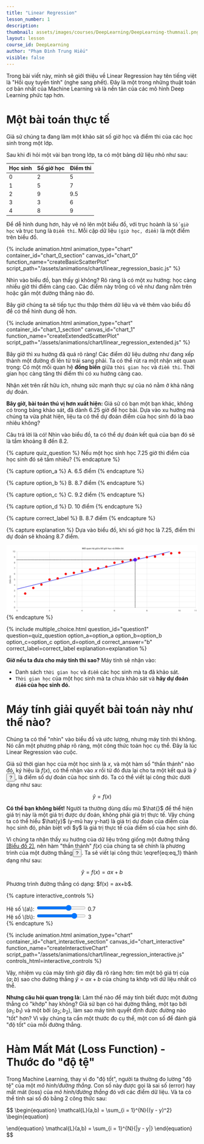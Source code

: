 ```yaml
---
title: "Linear Regression"
lesson_number: 1
description: 
thumbnail: assets/images/courses/DeepLearning/DeepLearning-thumnail.png
layout: lesson
course_id: DeepLearning
author: "Phạm Đình Trung Hiếu"
visible: false
---
```




Trong bài viết này, mình sẽ giới thiệu về Linear Regression hay tên tiếng việt là "Hồi quy tuyến tính" (nghe sang phết). Đây là một trong những thuật toán cơ bản nhất của Machine Learning và là nền tản của các mô hình Deep Learning phức tạp hơn.

# Một bài toán thực tế

Giả sử chúng ta đang làm một khảo sát số giờ học và điểm thi của các học sinh trong một lớp.

Sau khi đi hỏi một vài bạn trong lớp, ta có một bảng dữ liệu nhỏ như sau:

| Học sinh | Số giờ học | Điểm thi |
| -------- | ---------- | -------- |
| 0 | 2 | 5 |
| 1 | 5 | 7 |
| 2 | 9 | 9.5 |
| 3 | 3 | 6 |
| 4 | 8 | 9 |


Để dễ hình dung hơn, hãy vẽ nó lên một biểu đồ, với trục hoành là `Số giờ học` và trục tung là `Điểm thi`. Mỗi cặp dữ liệu `(giờ học, điểm)` là một điểm trên biểu đồ.

<div id="chart_0_section">
{% include animation.html
  animation_type="chart"
  container_id="chart_0_section"
  canvas_id="chart_0"
  function_name="createBasicScatterPlot"
  script_path="/assets/animations/chart/linear_regression_basic.js"
%}
</div>

Nhìn vào biểu đồ, bạn thấy gì không? Rõ ràng là có một xu hướng: học càng nhiều giờ thì điểm càng cao. Các điểm này trông có vẻ như đang nằm trên hoặc gần một đường thẳng nào đó.

Bây giờ chúng ta sẽ tiếp tục thu thập thêm dữ liệu và vẽ thêm vào biểu đồ để có thể hình dung dễ hơn.

<div id="chart_1_section">
{% include animation.html
  animation_type="chart"
  container_id="chart_1_section"
  canvas_id="chart_1"
  function_name="createExtendedScatterPlot"
  script_path="/assets/animations/chart/linear_regression_extended.js"
%}
</div>

Bây giờ thì xu hướng đã quá rõ ràng! Các điểm dữ liệu dường như đang xếp thành một đường đi lên từ trái sang phải. Ta có thể rút ra một nhận xét quan trọng: Có một mối quan hệ **đồng biến** giữa `thời gian học` và `điểm thi`. Thời gian học càng tăng thì điểm thi có xu hướng càng cao.

Nhận xét trên rất hữu ích, nhưng sức mạnh thực sự của nó nằm ở khả năng dự đoán.

**Bây giờ, bài toán thú vị hơn xuất hiện:** Giả sử có bạn một bạn khác, không có trong bảng khảo sát, đã dành $6.25$ giờ để học bài. Dựa vào xu hướng mà chúng ta vừa phát hiện, liệu ta có thể dự đoán điểm của học sinh đó là bao nhiêu không?

Câu trả lời là có! Nhìn vào biểu đồ, ta có thể dự đoán kết quả của bạn đó sẽ là tầm khoảng $8$ đến $8.2$.

{% capture quiz_question %}
Nếu một học sinh học $7.25$ giờ thì điểm của học sinh đó sẽ tầm nhiêu?
{% endcapture %}

{% capture option_a %}
A. $6.5$ điểm
{% endcapture %}

{% capture option_b %}
B. $8.7$ điểm
{% endcapture %}

{% capture option_c %}
C. $9.2$ điểm
{% endcapture %}

{% capture option_d %}
D. $10$ điểm
{% endcapture %}

{% capture correct_label %}
B. $8.7$ điểm
{% endcapture %}

{% capture explanation %}
Dựa vào biểu đồ, khi số giờ học là $7.25$, điểm thi dự đoán sẽ khoảng $8.7$ điểm.
<center>
  <img src="/assets/images/courses/DeepLearning/lessons/LinearRegression/quiz_0.jpeg" alt="">
</center>
{% endcapture %}

{% include multiple_choice.html
  question_id="question1"
  question=quiz_question
  option_a=option_a
  option_b=option_b
  option_c=option_c
  option_d=option_d
  correct_answer="b"
  correct_label=correct_label
  explanation=explanation
%}

**Giờ nếu ta đưa cho máy tính thì sao?** Máy tính sẽ nhận vào:
* Danh sách `thời gian học` và `điểm` các học sinh mà ta đã khảo sát.
* `Thời gian học` của một học sinh mà ta chưa khảo sát và **hãy dự đoán `điểm` của học sinh đó.**

# Máy tính giải quyết bài toán này như thế nào?
Chúng ta có thể "nhìn" vào biểu đồ và ước lượng, nhưng máy tính thì không. Nó cần một phương pháp rõ ràng, một công thức toán học cụ thể. Đây là lúc Linear Regression vào cuộc.

Giả sử thời gian học của một học sinh là $x$, và một hàm số "thần thánh" nào đó, ký hiệu là $f(x)$, có thể nhận vào $x$ rồi từ đó đưa lại cho ta một kết quả là $\hat{y}$<span class="expandable-term" data-term="y_hat"><button class="term-button">?</button></span>, là điểm số dự đoán của học sinh đó. Ta có thể viết lại công thức dưới dạng như sau: 

$$
\begin{equation}
    \hat{y} = f(x)
    \label{eq:eq_1}
\end{equation}
$$

<div class="term-explanation" id="y_hat-explanation">
    <strong>Có thể bạn không biết!</strong>
    Người ta thường dùng dấu mũ $\hat{}$ để thể hiện giá trị này là một giá trị được dự đoán, không phải giá trị thực tế. Vậy chúng ta có thể hiểu $\hat{y}$ (y-mũ hay y-hat) là giá trị dự đoán của điểm của học sinh đó, phân biệt với $y$ là giá trị thực tế của điểm số của học sinh đó.
</div>

Vì chúng ta nhận thấy xu hướng của dữ liệu trông giống một đường thẳng [\[Biểu đồ 2\]](#chart_1_section), nên hàm "thần thánh" $f(x)$ của chúng ta sẽ chính là phương trình của một đường thẳng<span class="expandable-term" data-term="linear_function_0"><button class="term-button">?</button></span>. Ta sẽ viết lại công thức \eqref{eq:eq_1} thành dạng như sau: 

$$
\begin{equation}
    \hat{y} = f(x) = ax + b
    \label{eq:eq_2}
\end{equation}
$$

<div class="term-explanation" id="linear_function_0-explanation">
Phương trình đường thẳng có dạng: $f(x) = ax+b$.
</div>

{% capture interactive_controls %}
<div>
    <label for="slider-a">Hệ số \(a\):</label>
    <input type="range" id="slider-a" min="-2" max="2" value="0.7" step="0.1">
    <span id="value-a">0.7</span>
</div>
<div>
    <label for="slider-b">Hệ số \(b\):</label>
    <input type="range" id="slider-b" min="-5" max="5" value="3" step="0.5">
    <span id="value-b">3</span>
</div>
{% endcapture %}

{% include animation.html
  animation_type="chart"
  container_id="chart_interactive_section"
  canvas_id="chart_interactive"
  function_name="createInteractiveChart"
  script_path="/assets/animations/chart/linear_regression_interactive.js"
  controls_html=interactive_controls
%}

Vậy, nhiệm vụ của máy tính giờ đây đã rõ ràng hơn: tìm một bộ giá trị của $(a;b)$ sao cho đường thẳng $\hat{y}=ax+b$ của chúng ta khớp với dữ liệu nhất có thể.

**Nhưng câu hỏi quan trọng là:** Làm thế nào để máy tính biết được một đường thẳng có "khớp" hay không? Giả sử bạn có hai đường thẳng, một tạo bởi $(a_1;b_1)$ và một bởi $(a_2;b_2)$, làm sao máy tính quyết định được đường nào "tốt" hơn? Vì vậy chúng ta cần một thước đo cụ thể, một con số để đánh giá "độ tốt" của mỗi đường thẳng.

# Hàm Mất Mát (Loss Function) - Thước đo "độ tệ"

Trong Machine Learning, thay vì đo "độ tốt", người ta thường đo lường "độ tệ" của một *mô hình/đường thẳng*. Con số này được gọi là sai số (error) hay mất mát (loss) của *mô hình/đường thẳng* đó với các điểm dữ liệu. Và ta có thể tính sai số đó bằng 2 công thức sau:

$$
\begin{equation}
    \mathcal{L}(a,b) = \sum_{i = 1}^{N}{(y - y)^2}
\begin{equation}

\end{equation}
    \mathcal{L}(a,b) = \sum_{i = 1}^{N}{|y - y|}
\end{equation}
$$
